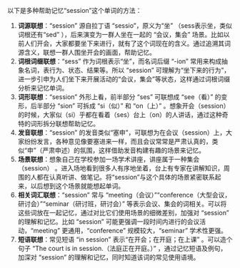 以下是多种帮助记忆“session”这个单词的方法：
1. **词源联想**：“session” 源自拉丁语 “sessio”，原义为“坐” （sess表示坐，类似词根还有“sed” ），后来演变为一群人坐在一起的 “会议，集会” 场景。比如以前人们开会，大家都要坐下来进行，就有了这个词现在的含义。通过追溯其词源含义，联想一群人围坐开会的画面，帮助记忆。 
2. **词根词缀联想**：“sess” 作为词根表示“坐”，而名词后缀 “-ion” 常用来构成抽象名词，表行为、状态、结果等。所以 “session” 可理解为“坐下来的行为”，进一步引申为人们坐下来开展活动的“会议，集会”等状态，这样通过词根词缀分析来记忆单词。 
3. **词形联想**：“session” 外形上看，前半部分 “ses” 可联想成 “see（看）” 的变形，后半部分 “sion” 可拆成 “si（似）” 和 “on（上）” 。想象开会（session）的时候，大家似（si）乎都在看着（ses）台上（on）的人讲话，通过这种奇特的词形拆分联想帮助记忆。 
4. **发音联想**：“session” 的发音类似“塞申”，可联想为在会议（session）上，大家纷纷发言，各种意见像要塞进来一样，而且会议常常是严肃认真的，类似“申”（严肃申述）的氛围，这样借助发音构建有趣的场景来记忆。 
5. **场景联想**：想象自己在学校参加一场学术讲座，讲座属于一种集会（session） 。进入场地看到很多人有序地坐着，台上有专家在讲解知识，周围的人都在认真听讲、做笔记。将“session”与这个具体的场景紧密联系起来，以后想到这个场景就能想起单词。 
6. **相关词汇联想**：“session” 常与 “meeting（会议）”“conference（大型会议，研讨会）”“seminar（研讨班，研讨会）” 等表示会议、集会的词相关。可以将这些词放在一起记忆，通过对比它们使用场景的细微差别，加强对 “session” 的理解和记忆。比如 “session” 可能更强调一段时间内进行的会议活动，“meeting” 更通用，“conference” 规模较大，“seminar” 学术性更强。 
7. **短语联想**：常见短语 “in session” 表示“在开会；在开庭；在上课” 。可以造个句子 “The court is in session.（法庭正在开庭。）” ，通过记忆短语及例句，加深对 “session” 的理解和记忆，同时知道该词的常见使用语境。 